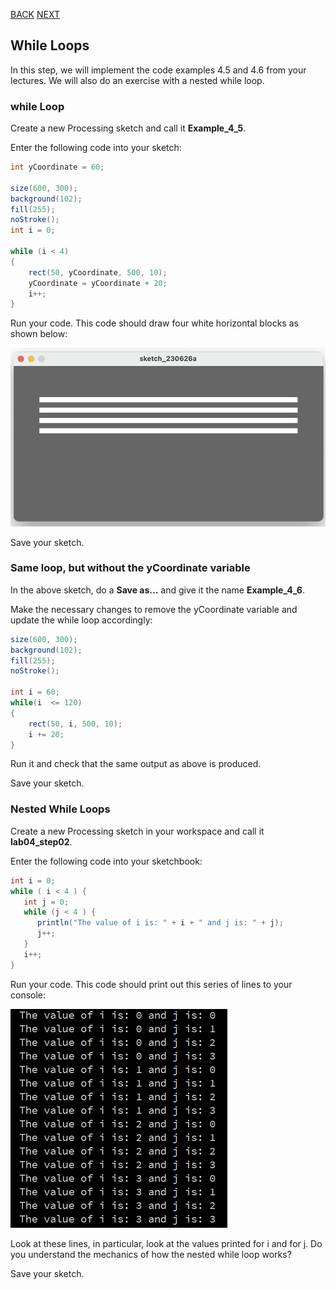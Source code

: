 [BACK](/topics/topic04/lab04/01.html) [NEXT](/topics/topic04/lab04/03.html)

## While Loops

In this step, we will implement the code examples 4.5 and 4.6 from your lectures.  We will also do an exercise with a nested while loop.


### while Loop

Create a new Processing sketch and call it **Example\_4\_5**. 

Enter the following code into your sketch:

~~~java
int yCoordinate = 60;

size(600, 300);
background(102);
fill(255);
noStroke();
int i = 0;

while (i < 4) 
{
    rect(50, yCoordinate, 500, 10);
    yCoordinate = yCoordinate + 20;
    i++;
}
~~~

Run your code.  This code should draw four white horizontal blocks as shown below:

![Expected output](./img/04.png)

Save your sketch.


### Same loop, but without the yCoordinate variable

In the above sketch, do a **Save as...** and give it the name **Example\_4\_6**. 

Make the necessary changes to remove the yCoordinate variable and update the while loop accordingly:

~~~java
size(600, 300);
background(102);
fill(255);
noStroke();

int i = 60; 
while(i  <= 120)
{
    rect(50, i, 500, 10);
    i += 20;
}
~~~

Run it and check that the same output as above is produced.

Save your sketch.


### Nested While Loops

Create a new Processing sketch in your workspace and call it **lab04_step02**.

Enter the following code into your sketchbook:

~~~java
int i = 0;   
while ( i < 4 ) {
   int j = 0;
   while (j < 4 ) {
      println("The value of i is: " + i + " and j is: " + j);
      j++;
   } 
   i++;
}
~~~

Run your code.  This code should print out this series of lines to your console:

![Expected output](./img/05.png)

Look at these lines, in particular, look at the values printed for i and for j.  Do you understand the mechanics of how the nested while loop works?  

Save your sketch.

